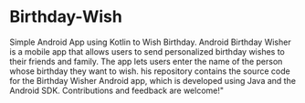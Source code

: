 # Birthday-Wish
Simple Android App using Kotlin to Wish Birthday.
Android Birthday Wisher is a mobile app that allows users to send personalized birthday wishes to their friends and family. The app lets users enter the name of the person whose birthday they want to wish.
his repository contains the source code for the Birthday Wisher Android app, which is developed using Java and the Android SDK. Contributions and feedback are welcome!"
